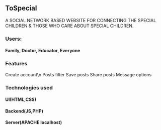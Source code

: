 ## ToSpecial

A SOCIAL NETWORK BASED WEBSITE FOR CONNECTING THE SPECIAL CHILDREN & THOSE WHO CARE ABOUT SPECIAL CHILDREN.

### Users:
#### Family, Doctor, Educator, Everyone

### Features
 Create account\n
 Posts filter
 Save posts
 Share posts
 Message options

### Technologies used
#### UI(HTML,CSS)
#### Backend(JS,PHP)
#### Server(APACHE localhost)
